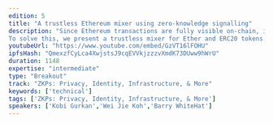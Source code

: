 ```yaml
---
edition: 5
title: "A trustless Ethereum mixer using zero-knowledge signalling"
description: "Since Ethereum transactions are fully visible on-chain, it is possible to trace value transfers and surveil users' financial activity. This state of affairs deprives users of privacy beyond mere pseudonymity. Some workarounds, like using a centralised exchange wallet or a custodial mixing service, however, introduce a high degree of counterparty risk. The Ethereum ecosystem needs a noncustodial mixer which works through strong cryptography, rather than blind trust.
To solve this, we present a trustless mixer for Ether and ERC20 tokens. It builds upon Semaphore, a zero-knowledge signalling system by Barry WhiteHat and Kobi Gurkan. Additionally, it employs a burn relay registry which incentivises third parties to pay gas fees on behalf of mixer users. In this presentation, I will show a high-level architectural overview of the mixer, dive into its underlying zero-knowledge circuits, and discuss other applications of zero-knowledge signalling."
youtubeUrl: "https://www.youtube.com/embed/GzVT16lFOHU"
ipfsHash: "QmexzfCyLca4XwjstsJ9cqEVVkjzzzvXmdK73DUww9hWrU"
duration: 1148
expertise: "intermediate"
type: "Breakout"
track: "ZKPs: Privacy, Identity, Infrastructure, & More"
keywords: ['technical']
tags: ['ZKPs: Privacy, Identity, Infrastructure, & More']
speakers: ['Kobi Gurkan','Wei Jie Koh','Barry WhiteHat']
---
```

